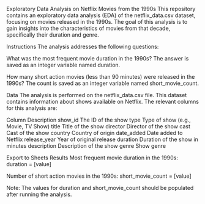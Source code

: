 Exploratory Data Analysis on Netflix Movies from the 1990s
This repository contains an exploratory data analysis (EDA) of the netflix_data.csv dataset, focusing on movies released in the 1990s. The goal of this analysis is to gain insights into the characteristics of movies from that decade, specifically their duration and genre.

Instructions
The analysis addresses the following questions:

What was the most frequent movie duration in the 1990s? The answer is saved as an integer variable named duration.

How many short action movies (less than 90 minutes) were released in the 1990s? The count is saved as an integer variable named short_movie_count.

Data
The analysis is performed on the netflix_data.csv file. This dataset contains information about shows available on Netflix. The relevant columns for this analysis are:

Column	Description
show_id	The ID of the show
type	Type of show (e.g., Movie, TV Show)
title	Title of the show
director	Director of the show
cast	Cast of the show
country	Country of origin
date_added	Date added to Netflix
release_year	Year of original release
duration	Duration of the show in minutes
description	Description of the show
genre	Show genre

Export to Sheets
Results
Most frequent movie duration in the 1990s: duration = [value]

Number of short action movies in the 1990s: short_movie_count = [value]

Note: The values for duration and short_movie_count should be populated after running the analysis.